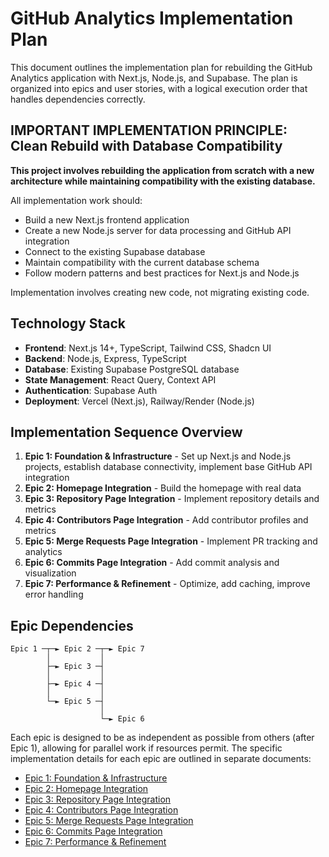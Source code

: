 
# GitHub Analytics Implementation Plan

This document outlines the implementation plan for rebuilding the GitHub Analytics application with Next.js, Node.js, and Supabase. The plan is organized into epics and user stories, with a logical execution order that handles dependencies correctly.

## IMPORTANT IMPLEMENTATION PRINCIPLE: Clean Rebuild with Database Compatibility

**This project involves rebuilding the application from scratch with a new architecture while maintaining compatibility with the existing database.**

All implementation work should:
- Build a new Next.js frontend application
- Create a new Node.js server for data processing and GitHub API integration
- Connect to the existing Supabase database
- Maintain compatibility with the current database schema
- Follow modern patterns and best practices for Next.js and Node.js

Implementation involves creating new code, not migrating existing code.

## Technology Stack

- **Frontend**: Next.js 14+, TypeScript, Tailwind CSS, Shadcn UI
- **Backend**: Node.js, Express, TypeScript
- **Database**: Existing Supabase PostgreSQL database
- **State Management**: React Query, Context API
- **Authentication**: Supabase Auth
- **Deployment**: Vercel (Next.js), Railway/Render (Node.js)

## Implementation Sequence Overview

1. **Epic 1: Foundation & Infrastructure** - Set up Next.js and Node.js projects, establish database connectivity, implement base GitHub API integration
2. **Epic 2: Homepage Integration** - Build the homepage with real data
3. **Epic 3: Repository Page Integration** - Implement repository details and metrics
4. **Epic 4: Contributors Page Integration** - Add contributor profiles and metrics
5. **Epic 5: Merge Requests Page Integration** - Implement PR tracking and analytics
6. **Epic 6: Commits Page Integration** - Add commit analysis and visualization
7. **Epic 7: Performance & Refinement** - Optimize, add caching, improve error handling

## Epic Dependencies

```
Epic 1 ─┬─► Epic 2 ─┬─► Epic 7
        │           │
        ├─► Epic 3 ─┤
        │           │
        ├─► Epic 4 ─┤
        │           │
        └─► Epic 5 ─┤
                    │
                    └─► Epic 6
```

Each epic is designed to be as independent as possible from others (after Epic 1), allowing for parallel work if resources permit. The specific implementation details for each epic are outlined in separate documents:

- [Epic 1: Foundation & Infrastructure](./epics/EPIC_1_FOUNDATION.md)
- [Epic 2: Homepage Integration](./epics/EPIC_2_HOMEPAGE.md)
- [Epic 3: Repository Page Integration](./epics/EPIC_3_REPOSITORY.md)
- [Epic 4: Contributors Page Integration](./epics/EPIC_4_CONTRIBUTORS.md)
- [Epic 5: Merge Requests Page Integration](./epics/EPIC_5_MERGE_REQUESTS.md)
- [Epic 6: Commits Page Integration](./epics/EPIC_6_COMMITS.md)
- [Epic 7: Performance & Refinement](./epics/EPIC_7_PERFORMANCE.md)
